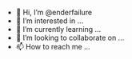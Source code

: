 - 👋 Hi, I’m @enderfailure
- 👀 I’m interested in ...
- 🌱 I’m currently learning ...
- 💞️ I’m looking to collaborate on ...
- 📫 How to reach me ...

<!---
enderfailure/enderfailure is a ✨ special ✨ repository because its `README.md` (this file) appears on your GitHub profile.
You can click the Preview link to take a look at your changes.
--->
